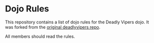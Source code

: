 Dojo Rules
==========

This repository contains a list of dojo rules for the Deadly Vipers dojo. It was forked from the [original deadlyvipers repo](https://github.com/deadlyvipers).

All members should read the rules.

